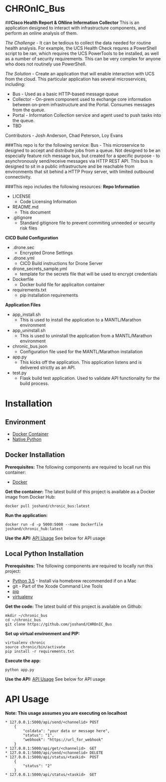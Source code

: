# CHROnIC_Bus
##**Cisco Health Report & ONline Information Collector**
This is an application designed to interact with infrastructure components, and perform an online analysis of them.

*The Challenge* - It can be tedious to collect the data needed for routine health analysis. For example, the UCS Health Check requres a PowerShell script to be ran, which requires the UCS PowerTools to be installed, as well as a number of security requirements. This can be very complex for anyone who does not routinely use PowerShell.

*The Solution* - Create an application that will enable interaction with UCS from the cloud. This particular application has several microservices, including:

* Bus - Used as a basic HTTP-based message queue
* Collector - On-prem component used to exchange core information between on-prem infrastructure and the Portal. Consumes messages from the queue.
* Portal - Information Collection service and agent used to push tasks into the queue.
* TBD

Contributors - Josh Anderson, Chad Peterson, Loy Evans

###This repo is for the following service:
Bus - This microservice to designed to accept and distribute jobs from a queue. Not designed to be an especially feature rich message bus, but created for a specific purpose - to asynchronously send/receive messages via HTTP REST API. This bus is designed to sit in a public infrastructure and be reachable from environments that sit behind a HTTP Proxy server, with limited outbound connectivity.

###This repo includes the following resources:
**Repo Information**
* LICENSE
    * Code Licensing Information
* README.md
    * This document
* .gitignore
    * Standard gitignore file to prevent commiting unneeded or security risk files

**CICD Build Configuration**
* .drone.sec
    * Encrypted Drone Settings
* .drone.yml
    * CICD Build instructions for Drone Server
* drone_secrets_sample.yml
    * template for the secrets file that will be used to encrypt credentials
* Dockerfile
    * Docker build file for applicaiton container
* requirements.txt
    * pip installation requirements

**Application Files**
* app_install.sh
    * This is used to install the application to a MANTL/Marathon environment
* app_uninstall.sh
    * This is used to uninstall the application from a MANTL/Marathon environment
* chronic_bus.json
    * Configuration file used for the MANTL/Marathon installation
* app.py
    * This kicks off the application. This application listens and is delivered strictly as an API.
* test.py
    * Flask build test application. Used to validate API functionality for the build process.

# Installation

## Environment

* [Docker Container](#opt1)
* [Native Python](#opt2)

## Docker Installation<a name="opt1"></a>

**Prerequisites:**
The following components are required to locall run this container:
* [Docker](https://docs.docker.com/engine/installation/mac/)

**Get the container:**
The latest build of this project is available as a Docker image from Docker Hub:
```
docker pull joshand/chronic_bus:latest
```

**Run the application:**
```
docker run -d -p 5000:5000 --name Dockerfile joshand/chronic_hub:latest
```

**Use the API:**
[API Usage](#api) See below for API usage

## Local Python Installation<a name="opt2"></a>

**Prerequisites:**
The following components are required to locally run this project:
* [Python 3.5](http://docs.python-guide.org/en/latest/starting/install/osx/) - Install via homebrew recommended if on a Mac
* git - Part of the Xcode Command Line Tools
* [pip](https://pip.pypa.io/en/stable/installing/)
* [virtualenv](http://docs.python-guide.org/en/latest/dev/virtualenvs/)

**Get the code:**
The latest build of this project is available on Github:
```
mkdir ~/chronic_bus
cd ~/chronic_bus
git clone https://github.com/joshand/CHROnIC_Bus
```

**Set up virtual environment and PIP:**
```
virtualenv chronic
source chronic/bin/activate
pip install -r requirements.txt
```

**Execute the app:**
```
python app.py
```

**Use the API:**
[API Usage](#api) See below for API usage

# API Usage<a name="api"></a>
**Note: This usage assumes you are executing on localhost**
```
* 127.0.0.1:5000/api/send/<channelid> POST
    {
        "coldata": "your data or message here",
        "status": "1",
        "webhook": "https://url_for_webhook"
    }
* 127.0.0.1:5000/api/get/<channelid>  GET
* 127.0.0.1:5000/api/send/<channelid> DELETE
* 127.0.0.1:5000/api/status/<taskid>  POST
    {
        "status": "2"
    }
* 127.0.0.1:5000/api/status/<taskid>  GET
```

